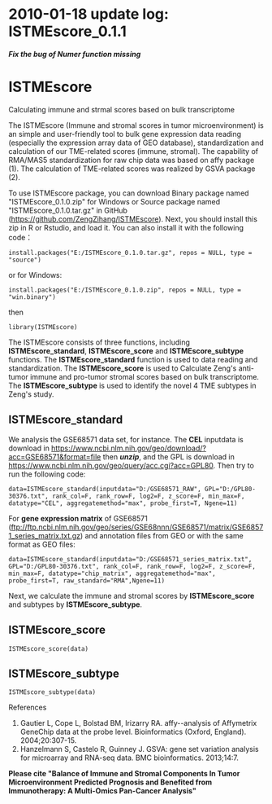 # 2010-01-18 update log: ISTMEscore_0.1.1
***Fix the bug of Numer function missing***

# ISTMEscore
Calculating immune and strmal scores based on bulk transcriptome

The ISTMEscore (Immune and stromal scores in tumor microenvironment) is an simple and user-friendly tool to bulk gene expression data reading (especially the expression array data of GEO database), standardization and calculation of our TME-related scores (immune, stromal). The capability of RMA/MAS5 standardization for raw chip data was based on affy package (1). The calculation of TME-related scores was realized by GSVA package (2).


To use ISTMEscore package, you can download Binary package named "ISTMEscore_0.1.0.zip" for Windows or Source package named "ISTMEscore_0.1.0.tar.gz" in GitHub (https://github.com/ZengZihang/ISTMEscore). Next, you should install this zip in R or Rstudio, and load it. You can also install it with the following code：

```install.packages("E:/ISTMEscore_0.1.0.tar.gz", repos = NULL, type = "source")```

or for Windows:

```install.packages("E:/ISTMEscore_0.1.0.zip", repos = NULL, type = "win.binary")```

then

```library(ISTMEscore)```

The ISTMEscore consists of three functions, including **ISTMEscore_standard**, **ISTMEscore_score** and **ISTMEscore_subtype** functions. The **ISTMEscore_standard** function is used to data reading and standardization. The **ISTMEscore_score** is used to Calculate Zeng's anti-tumor immune and pro-tumor stromal scores based on bulk transcriptome. The **ISTMEscore_subtype** is used to identify the novel 4 TME subtypes in Zeng's study.


## ISTMEscore_standard
We analysis the GSE68571 data set, for instance. The **CEL** inputdata is download in https://www.ncbi.nlm.nih.gov/geo/download/?acc=GSE68571&format=file then ***unzip***, and the GPL is download in https://www.ncbi.nlm.nih.gov/geo/query/acc.cgi?acc=GPL80. Then try to run the following code:

```data=ISTMEscore_standard(inputdata="D:/GSE68571_RAW", GPL="D:/GPL80-30376.txt", rank_col=F, rank_row=F, log2=F, z_score=F, min_max=F, datatype="CEL", aggregatemethod="max", probe_first=T, Ngene=11)```

For **gene expression matrix** of GSE68571 (ftp://ftp.ncbi.nlm.nih.gov/geo/series/GSE68nnn/GSE68571/matrix/GSE68571_series_matrix.txt.gz) and annotation files from GEO or with the same format as GEO files: 

```data=ISTMEscore_standard(inputdata="D:/GSE68571_series_matrix.txt", GPL="D:/GPL80-30376.txt", rank_col=F, rank_row=F, log2=F, z_score=F, min_max=F, datatype="chip_matrix", aggregatemethod="max", probe_first=T, raw_standard="RMA",Ngene=11)```

Next, we calculate the immune and stromal scores by **ISTMEscore_score** and subtypes by **ISTMEscore_subtype**.
## ISTMEscore_score
```ISTMEscore_score(data)```

## ISTMEscore_subtype
```ISTMEscore_subtype(data)```

References
1.	Gautier L, Cope L, Bolstad BM, Irizarry RA. affy--analysis of Affymetrix GeneChip data at the probe level. Bioinformatics (Oxford, England). 2004;20:307-15.
2.	Hanzelmann S, Castelo R, Guinney J. GSVA: gene set variation analysis for microarray and RNA-seq data. BMC bioinformatics. 2013;14:7.

**Please cite "Balance of Immune and Stromal Components In Tumor Microenvironment Predicted Prognosis and Benefited from Immunotherapy: A Multi-Omics Pan-Cancer Analysis"**
